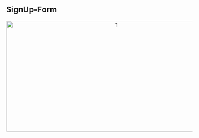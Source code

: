 ## SignUp-Form

<p align="center">
<img height="300px" width="580px" src="https://github.com/siddesh02/SignUp-Form/assets/92852926/9e93e4ac-4228-4ac2-ac73-fee708001661" alt="1"/>




